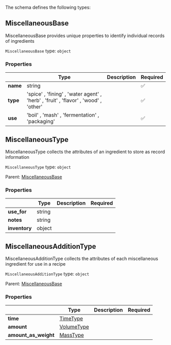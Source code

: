 The schema defines the following types:

## MiscellaneousBase 

MiscellaneousBase provides unique properties to identify individual records of ingredients

`MiscellaneousBase` type: `object`



### Properties

|   |Type|Description|Required|
|---|----|-----------|--------|
| **name** | string|  | :white_check_mark: |
| **type** |  'spice'  , 'fining'  , 'water agent'  , 'herb'  , 'fruit'  , 'flavor'  , 'wood'  , 'other' |  | :white_check_mark: |
| **use** |  'boil'  , 'mash'  , 'fermentation'  , 'packaging' |  | :white_check_mark: |

## MiscellaneousType 

MiscellaneousType collects the attributes of an ingredient to store as record information

`MiscellaneousType` type: `object`

Parent: [MiscellaneousBase](#miscellaneousbase)

### Properties

|   |Type|Description|Required|
|---|----|-----------|--------|
| **use_for** | string|  |  |
| **notes** | string|  |  |
| **inventory** | object|  |  |

## MiscellaneousAdditionType 

MiscellaneousAdditionType collects the attributes of each miscellaneous ingredient for use in a recipe

`MiscellaneousAdditionType` type: `object`

Parent: [MiscellaneousBase](#miscellaneousbase)

### Properties

|   |Type|Description|Required|
|---|----|-----------|--------|
| **time** | [TimeType](measureable_units.json.md#timetype)|  |  |
| **amount** | [VolumeType](measureable_units.json.md#volumetype)|  |  |
| **amount_as_weight** | [MassType](measureable_units.json.md#masstype)|  |  |

